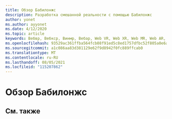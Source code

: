 ```yaml
---
title: Обзор Бабилонжс
description: Разработка смешанной реальности с помощью Бабилонжс
author: yonet
ms.author: ayyonet
ms.date: 4/12/2020
ms.topic: article
keywords: Вебвр, Вебкср, Винмр, Вебар, Web VR, Web XR, Web MR, Web AR, 360, 360 Video, 360 видео, 360 Photo, 360 Фото, 360 Content, иммерсивное веб-, иммерсивевеб, IW
ms.openlocfilehash: 93529ac361ffba564fcb08f91ed5c8ed1757dfbc52f805a0e6ab0199145d7c7f
ms.sourcegitcommit: a1c086aa83d381129e62f9d8942f0fc889ffcab0
ms.translationtype: MT
ms.contentlocale: ru-RU
ms.lasthandoff: 08/05/2021
ms.locfileid: "115207862"
---
```

# <a name="babylonjs-overview"></a>Обзор Бабилонжс

## <a name="see-also"></a>См. также

